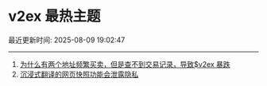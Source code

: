 # v2ex 最热主题

最近更新时间: 2025-08-09 19:02:47

--- 
1. [为什么有两个地址频繁买卖，但是查不到交易记录，导致$v2ex 暴跌](https://www.v2ex.com/t/1151155) 
2. [沉浸式翻译的网页快照功能会泄露隐私](https://www.v2ex.com/t/1151165) 
